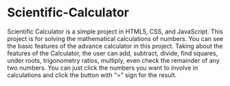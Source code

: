 # Scientific-Calculator
Scientific Calculator is a simple project in HTML5, CSS, and JavaScript. This project is for solving the mathematical calculations of numbers. You can see the basic features of the advance calculator in this project. Taking about the features of the Calculator, the user can add, subtract, divide, find squares, under roots, trigonometry ratios, multiply, even check the remainder of any two numbers. You can just click the numbers you want to involve in calculations and click the button with “=” sign for the result.

